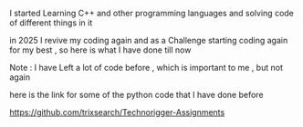 I started Learning C++ and other programming languages and solving code of different things in it 

in 2025 I revive my coding again and as a Challenge starting coding again for my best , so here is what I have done till now 

Note : I have Left a lot of code before , which is important to me , but not again


here is the link for some of the python code that I have done before

https://github.com/trixsearch/Technorigger-Assignments
